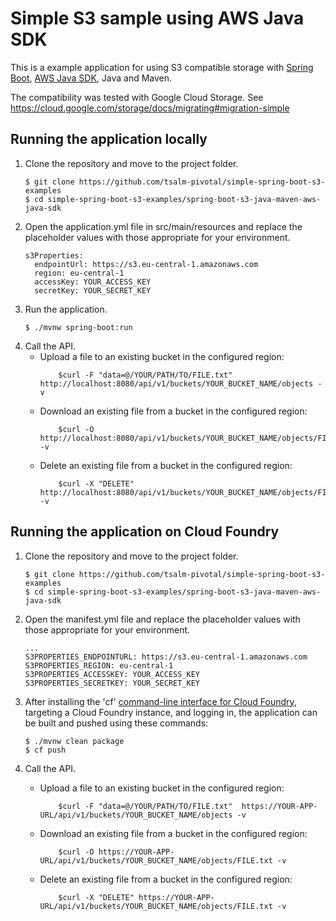 Simple S3 sample using AWS Java SDK
============

This is a example application for using S3 compatible storage with [Spring Boot](http://projects.spring.io/spring-boot/),
[AWS Java SDK](https://aws.amazon.com/sdk-for-java/), Java and Maven.

The compatibility was tested with Google Cloud Storage. See https://cloud.google.com/storage/docs/migrating#migration-simple 

## Running the application locally
1. Clone the repository and move to the project folder.
    ```
    $ git clone https://github.com/tsalm-pivotal/simple-spring-boot-s3-examples
    $ cd simple-spring-boot-s3-examples/spring-boot-s3-java-maven-aws-java-sdk
    ```
2. Open the application.yml file in src/main/resources and replace the placeholder values with those appropriate for your environment.
    ```
    s3Properties:
      endpointUrl: https://s3.eu-central-1.amazonaws.com
      region: eu-central-1
      accessKey: YOUR_ACCESS_KEY
      secretKey: YOUR_SECRET_KEY
    ```
3. Run the application.
    ```
    $ ./mvnw spring-boot:run
    ```
4. Call the API.
    - Upload a file to an existing bucket in the configured region:
        ```
            $curl -F "data=@/YOUR/PATH/TO/FILE.txt" http://localhost:8080/api/v1/buckets/YOUR_BUCKET_NAME/objects -v
        ```
    - Download an existing file from a bucket in the configured region:
        ```
            $curl -O http://localhost:8080/api/v1/buckets/YOUR_BUCKET_NAME/objects/FILE.txt -v
        ```
    - Delete an existing file from a bucket in the configured region:
        ```
            $curl -X "DELETE" http://localhost:8080/api/v1/buckets/YOUR_BUCKET_NAME/objects/FILE.txt -v
        ```

## Running the application on Cloud Foundry
1. Clone the repository and move to the project folder.
    ```
    $ git clone https://github.com/tsalm-pivotal/simple-spring-boot-s3-examples
    $ cd simple-spring-boot-s3-examples/spring-boot-s3-java-maven-aws-java-sdk
    ```
2. Open the manifest.yml file and replace the placeholder values with those appropriate for your environment.
    ```
    ...
    S3PROPERTIES_ENDPOINTURL: https://s3.eu-central-1.amazonaws.com
    S3PROPERTIES_REGION: eu-central-1
    S3PROPERTIES_ACCESSKEY: YOUR_ACCESS_KEY
    S3PROPERTIES_SECRETKEY: YOUR_SECRET_KEY
    ```
3. After installing the 'cf' [command-line interface for Cloud Foundry](http://docs.cloudfoundry.org/cf-cli/), targeting a Cloud Foundry instance, and logging in, the application can be built and pushed using these commands:

    ```
    $ ./mvnw clean package
    $ cf push
    ```
4. Call the API.
    - Upload a file to an existing bucket in the configured region:
        ```
            $curl -F "data=@/YOUR/PATH/TO/FILE.txt"  https://YOUR-APP-URL/api/v1/buckets/YOUR_BUCKET_NAME/objects -v
        ```
    - Download an existing file from a bucket in the configured region:
        ```
            $curl -O https://YOUR-APP-URL/api/v1/buckets/YOUR_BUCKET_NAME/objects/FILE.txt -v
        ```
    - Delete an existing file from a bucket in the configured region:
        ```
            $curl -X "DELETE" https://YOUR-APP-URL/api/v1/buckets/YOUR_BUCKET_NAME/objects/FILE.txt -v
        ```